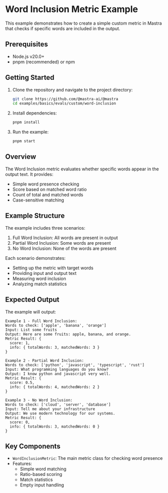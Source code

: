 # Word Inclusion Metric Example

This example demonstrates how to create a simple custom metric in Mastra that checks if specific words are included in the output.

## Prerequisites

- Node.js v20.0+
- pnpm (recommended) or npm

## Getting Started

1. Clone the repository and navigate to the project directory:

   ```bash
   git clone https://github.com/@mastra-ai/@mastra
   cd examples/basics/evals/custom/word-inclusion
   ```

2. Install dependencies:

   ```bash
   pnpm install
   ```

3. Run the example:

   ```bash
   pnpm start
   ```

## Overview

The Word Inclusion metric evaluates whether specific words appear in the output text. It provides:

- Simple word presence checking
- Score based on matched word ratio
- Count of total and matched words
- Case-sensitive matching

## Example Structure

The example includes three scenarios:

1. Full Word Inclusion: All words are present in output
2. Partial Word Inclusion: Some words are present
3. No Word Inclusion: None of the words are present

Each scenario demonstrates:

- Setting up the metric with target words
- Providing input and output text
- Measuring word inclusion
- Analyzing match statistics

## Expected Output

The example will output:

```
Example 1 - Full Word Inclusion:
Words to check: ['apple', 'banana', 'orange']
Input: List some fruits
Output: Here are some fruits: apple, banana, and orange.
Metric Result: {
  score: 1,
  info: { totalWords: 3, matchedWords: 3 }
}

Example 2 - Partial Word Inclusion:
Words to check: ['python', 'javascript', 'typescript', 'rust']
Input: What programming languages do you know?
Output: I know python and javascript very well.
Metric Result: {
  score: 0.5,
  info: { totalWords: 4, matchedWords: 2 }
}

Example 3 - No Word Inclusion:
Words to check: ['cloud', 'server', 'database']
Input: Tell me about your infrastructure
Output: We use modern technology for our systems.
Metric Result: {
  score: 0,
  info: { totalWords: 3, matchedWords: 0 }
}
```

## Key Components

- `WordInclusionMetric`: The main metric class for checking word presence
- Features:
  - Simple word matching
  - Ratio-based scoring
  - Match statistics
  - Empty input handling
